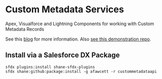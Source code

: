 # Custom Metadata Services
Apex, Visualforce and Lightning Components for working with Custom Metadata Records

See this [blog](https://andyinthecloud.com/2017/08/29/introducing-custom-metadata-services/) for more information. Also [see this demonstration repo](https://github.com/afawcett/custommetadataapi-demo).

Install via a Salesforce DX Package
-----------------------------------

~~~~
sfdx plugins:install shane-sfdx-plugins
sfdx shane:github:package:install -g afawcett -r custommetadataapi
~~~~
